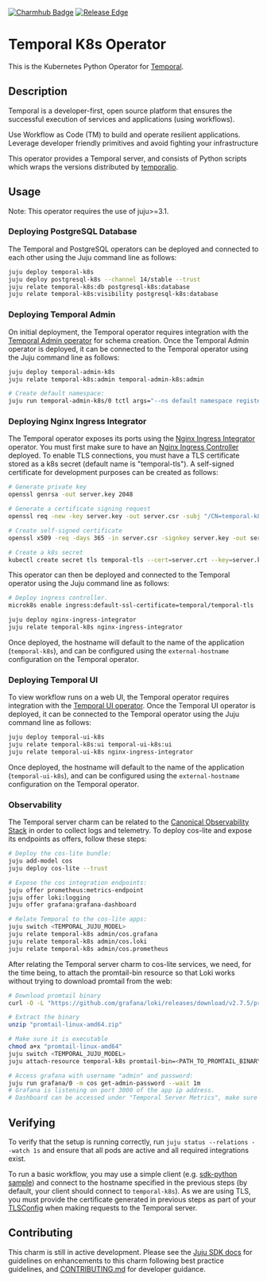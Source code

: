 [![Charmhub Badge](https://charmhub.io/temporal-k8s/badge.svg)](https://charmhub.io/temporal-k8s)
[![Release Edge](https://github.com/canonical/temporal-k8s-operator/actions/workflows/test_and_publish_charm.yaml/badge.svg)](https://github.com/canonical/temporal-k8s-operator/actions/workflows/test_and_publish_charm.yaml)

# Temporal K8s Operator

This is the Kubernetes Python Operator for [Temporal](https://temporal.io/).

## Description

Temporal is a developer-first, open source platform that ensures the successful
execution of services and applications (using workflows).

Use Workflow as Code (TM) to build and operate resilient applications. Leverage
developer friendly primitives and avoid fighting your infrastructure

This operator provides a Temporal server, and consists of Python scripts which
wraps the versions distributed by
[temporalio](https://hub.docker.com/r/temporalio/server).

## Usage

Note: This operator requires the use of juju>=3.1.

### Deploying PostgreSQL Database

The Temporal and PostgreSQL operators can be deployed and connected to each
other using the Juju command line as follows:

```bash
juju deploy temporal-k8s
juju deploy postgresql-k8s --channel 14/stable --trust
juju relate temporal-k8s:db postgresql-k8s:database
juju relate temporal-k8s:visibility postgresql-k8s:database
```

### Deploying Temporal Admin

On initial deployment, the Temporal operator requires integration with the
[Temporal Admin operator](https://github.com/canonical/temporal-admin-k8s-operator)
for schema creation. Once the Temporal Admin operator is deployed, it can be
connected to the Temporal operator using the Juju command line as follows:

```bash
juju deploy temporal-admin-k8s
juju relate temporal-k8s:admin temporal-admin-k8s:admin

# Create default namespace:
juju run temporal-admin-k8s/0 tctl args="--ns default namespace register -rd 3"
```

### Deploying Nginx Ingress Integrator

The Temporal operator exposes its ports using the
[Nginx Ingress Integrator](https://charmhub.io/nginx-ingress-integrator)
operator. You must first make sure to have an
[Nginx Ingress Controller](https://docs.nginx.com/nginx-ingress-controller/)
deployed. To enable TLS connections, you must have a TLS certificate stored as a
k8s secret (default name is "temporal-tls"). A self-signed certificate for
development purposes can be created as follows:

```bash
# Generate private key
openssl genrsa -out server.key 2048

# Generate a certificate signing request
openssl req -new -key server.key -out server.csr -subj "/CN=temporal-k8s"

# Create self-signed certificate
openssl x509 -req -days 365 -in server.csr -signkey server.key -out server.crt -extfile <(printf "subjectAltName=DNS:temporal-k8s")

# Create a k8s secret
kubectl create secret tls temporal-tls --cert=server.crt --key=server.key
```

This operator can then be deployed and connected to the Temporal operator using
the Juju command line as follows:

```bash
# Deploy ingress controller.
microk8s enable ingress:default-ssl-certificate=temporal/temporal-tls

juju deploy nginx-ingress-integrator
juju relate temporal-k8s nginx-ingress-integrator
```

Once deployed, the hostname will default to the name of the application
(`temporal-k8s`), and can be configured using the `external-hostname`
configuration on the Temporal operator.

### Deploying Temporal UI

To view workflow runs on a web UI, the Temporal operator requires integration
with the
[Temporal UI operator](https://github.com/canonical/temporal-ui-k8s-operator).
Once the Temporal UI operator is deployed, it can be connected to the Temporal
operator using the Juju command line as follows:

```bash
juju deploy temporal-ui-k8s
juju relate temporal-k8s:ui temporal-ui-k8s:ui
juju relate temporal-ui-k8s nginx-ingress-integrator
```

Once deployed, the hostname will default to the name of the application
(`temporal-ui-k8s`), and can be configured using the `external-hostname`
configuration on the Temporal operator.

### Observability

The Temporal server charm can be related to the
[Canonical Observability Stack](https://charmhub.io/topics/canonical-observability-stack)
in order to collect logs and telemetry. To deploy cos-lite and expose its
endpoints as offers, follow these steps:

```bash
# Deploy the cos-lite bundle:
juju add-model cos
juju deploy cos-lite --trust
```

```bash
# Expose the cos integration endpoints:
juju offer prometheus:metrics-endpoint
juju offer loki:logging
juju offer grafana:grafana-dashboard

# Relate Temporal to the cos-lite apps:
juju switch <TEMPORAL_JUJU_MODEL>
juju relate temporal-k8s admin/cos.grafana
juju relate temporal-k8s admin/cos.loki
juju relate temporal-k8s admin/cos.prometheus
```

After relating the Temporal server charm to cos-lite services, we need, for the
time being, to attach the promtail-bin resource so that Loki works without
trying to download promtail from the web:

```bash
# Download promtail binary
curl -O -L "https://github.com/grafana/loki/releases/download/v2.7.5/promtail-linux-amd64.zip"

# Extract the binary
unzip "promtail-linux-amd64.zip"

# Make sure it is executable
chmod a+x "promtail-linux-amd64"
juju switch <TEMPORAL_JUJU_MODEL>
juju attach-resource temporal-k8s promtail-bin=<PATH_TO_PROMTAIL_BINARY>/promtail-linux-amd64
```

```bash
# Access grafana with username "admin" and password:
juju run grafana/0 -m cos get-admin-password --wait 1m
# Grafana is listening on port 3000 of the app ip address.
# Dashboard can be accessed under "Temporal Server Metrics", make sure to select the juju model which contains your Temporal charm.
```

## Verifying

To verify that the setup is running correctly, run
`juju status --relations --watch 1s` and ensure that all pods are active and all
required integrations exist.

To run a basic workflow, you may use a simple client (e.g.
[sdk-python sample](https://github.com/temporalio/sdk-python#quick-start)) and
connect to the hostname specified in the previous steps (by default, your client
should connect to `temporal-k8s`). As we are using TLS, you must provide the
certificate generated in previous steps as part of your
[TLSConfig](https://python.temporal.io/temporalio.service.TLSConfig.html) when
making requests to the Temporal server.

## Contributing

This charm is still in active development. Please see the
[Juju SDK docs](https://juju.is/docs/sdk) for guidelines on enhancements to this
charm following best practice guidelines, and
[CONTRIBUTING.md](./CONTRIBUTING.md) for developer guidance.
